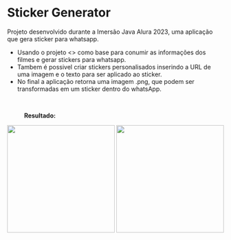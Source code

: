 # Sticker Generator

 Projeto desenvolvido durante a Imersão Java Alura 2023, uma aplicação que gera sticker para whatsapp.

* Usando o projeto <> como base para conumir as informações dos filmes e gerar stickers para whatsapp.
* Tambem é possivel criar stickers personalisados inserindo a URL de uma imagem e o texto para ser aplicado ao sticker.
* No final a aplicação retorna uma imagem .png, que podem ser transformadas em um sticker dentro do whatsApp.
<br>

&nbsp;&nbsp;&nbsp;&nbsp; &nbsp;&nbsp;&nbsp;&nbsp; __Resultado:__

<p align="center">
  <img src="https://cdn.discordapp.com/attachments/802375742947328010/1090349098177142957/Top_Gun-_Maverick.png" width="250" />
  <img src="https://lh3.googleusercontent.com/-bZ8HvWJ8OcfyQOhUYwIwhhSWyyKqtoKujFyaAIhE77JKm0o2eInke5bksaYTIEnsmbBf_dFOVh9fvg5PMkFWy7t3KKlJ4xKx3eOOlG7acy4rDzUHv8MMgEx6YJ3O5DEuXRBbA_EyWjGVrSNGHggfFp80w5BwSeXA6n5VqI7D8mc0jgjJFEGShG-Dzo_-PrfykmgPQF0-p5CTQ_zeQrJRQlxzoVwfGg074zZY9C68xbYkwNi_Yb8O4ZiEvBVVBDhhzirTLkL-Qxaf5T-1GVB2ri-OL8xuURdg8y-lZrvn3JyEvGqOSlrjrETaBOPkDOQ-3KFNcDl1OiXIFU6Ih_uSs9JCxrurv8bZenBS4WdD7aN283xE47QwerPL12pfH4jROE-tNpnjQTC4Olqhs-FM5QcqKn9NTz7vo4PLuPOBCGJnj79u7x0D_tYM_Ps_SBBH1zFfRU1lG7SuRJPBh8yDRqnm8MLx8NNoOpNe4j0fl3XGxC9pnZZTLkfjc78W53NOPZFwCVuzQR6DsKpQwPHBgzFzFmA9qnqULV4csN3MQQEz-ZFsfzySf3kPk4MTVaSDUtg7pr5hR4eCLbsoVUEMYPaU1my3xEw8iOwjrZLzwDv_vGtBalxmSzwgBgu7qb1XWrjX7-1jMLx_Cq1iYvZU1JPN_2Dd0NCBlwUqBav-jLQMwu_-vWcQvmExhz3hNFZBwtrR6x9TmwbaO44f4reNogUBdNzZB5AbOioh5ELqjeKgQMcI05Lt2kP1fk6mJhN1Ra6KXKliLMk1Hpq3tFTOoD48Ehg9aDTfs-J7PvhTfabIsMA96xzu0-PULSnfpmQU2Oo4TcQTmqOC1df8iZJUydz47SXWhO9Yxy_qRDioM8YcJpRQsm78lWrz_hHxbFW-30yStimgKhdpb2IxXmaZDTK7TqnmhvxAGPb6UeyHOUR0ofihzjzMv8EfyoxCM9wBxTa9aYLtMenVSb2tNBnlNIGciAq3PXDACAP2ksrJCI-MikqLSAFqOZ9H-ZU3zqh-qF9w6_x6GFm6tgC3KXrsWAV9167=w583-h949-s-no?authuser=0" width="250" /> 
</p>



